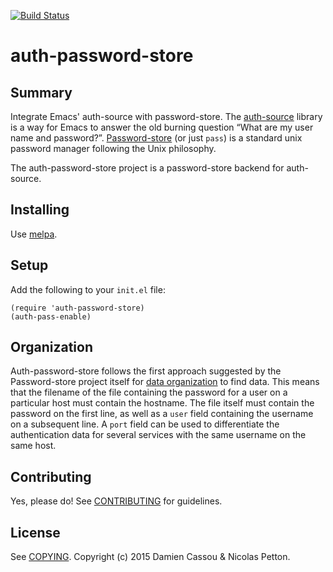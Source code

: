 [![Build Status](https://travis-ci.org/DamienCassou/auth-password-store.svg)](https://travis-ci.org/DamienCassou/auth-password-store)

# auth-password-store

## Summary

Integrate Emacs' auth-source with password-store. The
[auth-source](https://www.gnu.org/software/emacs/manual/html_mono/auth.html)
library is a way for Emacs to answer the old burning question “What
are my user name and password?”.
[Password-store](http://www.passwordstore.org) (or just `pass`) is a
standard unix password manager following the Unix philosophy.

The auth-password-store project is a password-store backend for
auth-source.

## Installing

Use [melpa](https://melpa.org).

## Setup

Add the following to your `init.el` file:

    (require 'auth-password-store)
    (auth-pass-enable)

## Organization

Auth-password-store follows the first approach suggested by the
Password-store project itself for
[data organization](http://www.passwordstore.org/#organization) to
find data. This means that the filename of the file containing the
password for a user on a particular host must contain the hostname.
The file itself must contain the password on the first line, as well
as a `user` field containing the username on a subsequent line. A
`port` field can be used to differentiate the authentication data for
several services with the same username on the same host.

## Contributing

Yes, please do! See [CONTRIBUTING][] for guidelines.

## License

See [COPYING][]. Copyright (c) 2015 Damien Cassou & Nicolas Petton.


[CONTRIBUTING]: ./CONTRIBUTING.md
[COPYING]: ./COPYING

